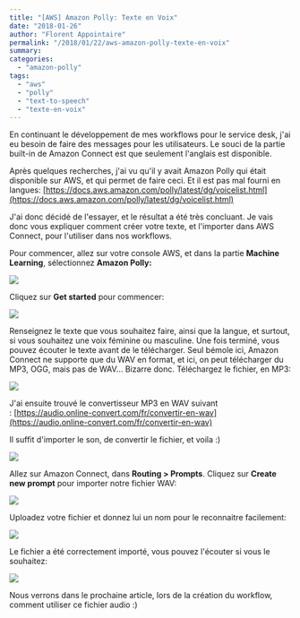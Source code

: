 ```yaml
---
title: "[AWS] Amazon Polly: Texte en Voix"
date: "2018-01-26"
author: "Florent Appointaire"
permalink: "/2018/01/22/aws-amazon-polly-texte-en-voix"
summary:
categories: 
  - "amazon-polly"
tags: 
  - "aws"
  - "polly"
  - "text-to-speech"
  - "texte-en-voix"
---
```

En continuant le développement de mes workflows pour le service desk, j'ai eu besoin de faire des messages pour les utilisateurs. Le souci de la partie built-in de Amazon Connect est que seulement l'anglais est disponible.

Après quelques recherches, j'ai vu qu'il y avait Amazon Polly qui était disponible sur AWS, et qui permet de faire ceci. Et il est pas mal fourni en langues: [https://docs.aws.amazon.com/polly/latest/dg/voicelist.html](https://docs.aws.amazon.com/polly/latest/dg/voicelist.html)

J'ai donc décidé de l'essayer, et le résultat a été très concluant. Je vais donc vous expliquer comment créer votre texte, et l'importer dans AWS Connect, pour l'utiliser dans nos workflows.

Pour commencer, allez sur votre console AWS, et dans la partie **Machine Learning**, sélectionnez **Amazon Polly:**

[![](https://cloudyjourney.fr/wp-content/uploads/2018/01/AWSPolly01.png)](https://cloudyjourney.fr/wp-content/uploads/2018/01/AWSPolly01.png)

Cliquez sur **Get started** pour commencer:

[![](https://cloudyjourney.fr/wp-content/uploads/2018/01/AWSPolly02.png)](https://cloudyjourney.fr/wp-content/uploads/2018/01/AWSPolly02.png)

Renseignez le texte que vous souhaitez faire, ainsi que la langue, et surtout, si vous souhaitez une voix féminine ou masculine. Une fois terminé, vous pouvez écouter le texte avant de le télécharger. Seul bémole ici, Amazon Connect ne supporte que du WAV en format, et ici, on peut télécharger du MP3, OGG, mais pas de WAV... Bizarre donc. Téléchargez le fichier, en MP3:

[![](https://cloudyjourney.fr/wp-content/uploads/2018/01/AWSPolly03.png)](https://cloudyjourney.fr/wp-content/uploads/2018/01/AWSPolly03.png)

J'ai ensuite trouvé le convertisseur MP3 en WAV suivant : [https://audio.online-convert.com/fr/convertir-en-wav](https://audio.online-convert.com/fr/convertir-en-wav)

Il suffit d'importer le son, de convertir le fichier, et voila :)

[![](https://cloudyjourney.fr/wp-content/uploads/2018/01/AWSPolly04.png)](https://cloudyjourney.fr/wp-content/uploads/2018/01/AWSPolly04.png)

Allez sur Amazon Connect, dans **Routing > Prompts**. Cliquez sur **Create new prompt** pour importer notre fichier WAV:

[![](https://cloudyjourney.fr/wp-content/uploads/2018/01/AWSPolly05.png)](https://cloudyjourney.fr/wp-content/uploads/2018/01/AWSPolly05.png)

Uploadez votre fichier et donnez lui un nom pour le reconnaitre facilement:

[![](https://cloudyjourney.fr/wp-content/uploads/2018/01/AWSPolly06.png)](https://cloudyjourney.fr/wp-content/uploads/2018/01/AWSPolly06.png)

Le fichier a été correctement importé, vous pouvez l'écouter si vous le souhaitez:

[![](https://cloudyjourney.fr/wp-content/uploads/2018/01/AWSPolly07.png)](https://cloudyjourney.fr/wp-content/uploads/2018/01/AWSPolly07.png)

Nous verrons dans le prochaine article, lors de la création du workflow, comment utiliser ce fichier audio :)
